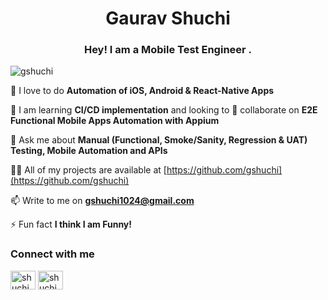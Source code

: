 <h1 align="center">Gaurav Shuchi</h1>
<h3 align="center">Hey! I am a Mobile Test Engineer .</h3>

<p align="left"> <img src="https://komarev.com/ghpvc/?username=gshuchi&label=Profile%20views&color=0e75b6&style=flat" alt="gshuchi" /> </p>

🔭 I love to do **Automation of iOS, Android & React-Native Apps**

🌱 I am learning **CI/CD implementation** and looking to 👯 collaborate on **E2E Functional Mobile Apps Automation with Appium**

💬 Ask me about **Manual (Functional, Smoke/Sanity, Regression & UAT) Testing, Mobile Automation and APIs**

👨‍💻 All of my projects are available at [https://github.com/gshuchi](https://github.com/gshuchi)

📫 Write to me on **gshuchi1024@gmail.com**

⚡ Fun fact **I think I am Funny!**

<h3 align="left">Connect with me</h3>
<p align="left">
<a href="https://twitter.com/shuchigaurav" target="blank"><img align="center" src="https://raw.githubusercontent.com/rahuldkjain/github-profile-readme-generator/master/src/images/icons/Social/twitter.svg" alt="shuchigaurav" height="30" width="40" /></a>
<a href="https://linkedin.com/in/shuchigaurav" target="blank"><img align="center" src="https://raw.githubusercontent.com/rahuldkjain/github-profile-readme-generator/master/src/images/icons/Social/linked-in-alt.svg" alt="shuchigaurav" height="30" width="40" /></a>
</p>
